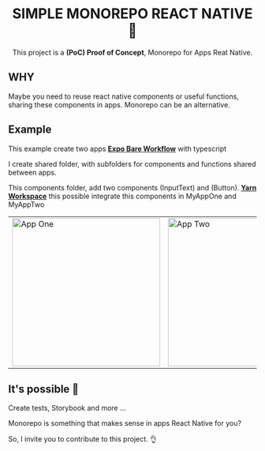 <h1 align="center">SIMPLE MONOREPO REACT NATIVE 📱</h1>

<p align="center">
This project is a <strong>(PoC) Proof of Concept</strong>, Monorepo for Apps Reat Native. 
</p>

<h2>WHY</h2>
<p>
Maybe you need to reuse react native components or useful functions, sharing these components in apps. Monorepo can be an alternative.
</p>

<h2>Example</h2>

<p>This example create two apps <strong><a href="https://docs.expo.dev/bare/exploring-bare-workflow/">Expo Bare Workflow</a></strong> with typescript</p>

<p>I create shared folder, with subfolders for components and functions shared between apps.</p>
<p>This components folder, add two components (InputText) and (Button).<strong> <a href="https://classic.yarnpkg.com/en/docs/workspaces/">Yarn Workspace</a></strong> this possible integrate this components in MyAppOne and MyAppTwo</p> 
<table align="center">
  <tr>
    <td>
    <img width="300" src="https://user-images.githubusercontent.com/729786/134035465-a29ef01b-6300-4b4c-8391-b23a965e0e25.png" alt="App One" />
    </td>
    <td>
    <img width="300" src="https://user-images.githubusercontent.com/729786/134035681-5752e888-557d-40ff-912c-100669296aa5.png" alt="App Two" />
    </td>
  </tr>
</table>

<h2>It's possible 🤩</h2>
<p>Create tests, Storybook and more ...</p>
<p>Monorepo is something that makes sense in apps React Native for you?</p>
<p>So, I invite you to contribute to this project. 👌</>
